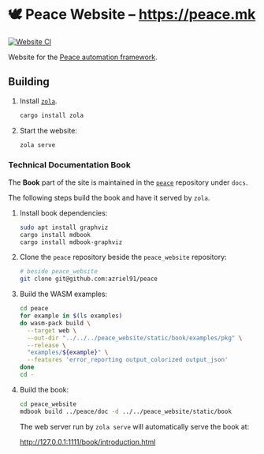 # 🕊️ Peace Website &ndash; <https://peace.mk>

[![Website CI](https://github.com/azriel91/peace_website/actions/workflows/publish.yml/badge.svg)](https://github.com/azriel91/peace_website/actions/workflows/publish.yml)

Website for the [Peace automation framework](https://github.com/azriel91/peace).

## Building

1. Install [`zola`](https://www.getzola.org/).

    ```bash
    cargo install zola
    ```

2. Start the website:

    ```bash
    zola serve
    ```

### Technical Documentation Book

The **Book** part of the site is maintained in the [`peace`](https://github.com/azriel91/peace) repository under `docs`.

The following steps build the book and have it served by `zola`.

1. Install book dependencies:

    ```bash
    sudo apt install graphviz
    cargo install mdbook
    cargo install mdbook-graphviz
    ```

2. Clone the `peace` repository beside the `peace_website` repository:

    ```bash
    # beside peace_website
    git clone git@github.com:azriel91/peace
    ```

3. Build the WASM examples:

    ```bash
    cd peace
    for example in $(ls examples)
    do wasm-pack build \
      --target web \
      --out-dir "../../../peace_website/static/book/examples/pkg" \
      --release \
      "examples/${example}" \
      --features 'error_reporting output_colorized output_json'
    done
    cd -
    ```

4. Build the book:

    ```bash
    cd peace_website
    mdbook build ../peace/doc -d ../../peace_website/static/book
    ```

    The web server run by `zola serve` will automatically serve the book at:

    <http://127.0.0.1:1111/book/introduction.html>
